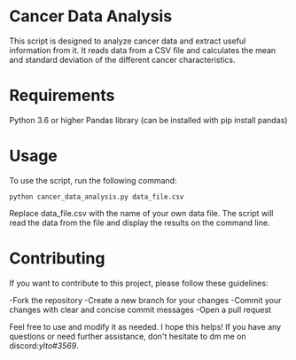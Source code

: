 # Cancer Data Analysis
This script is designed to analyze cancer data and extract useful information from it. It reads data from a CSV file and calculates the mean and standard deviation of the different cancer characteristics.

# Requirements
Python 3.6 or higher
Pandas library (can be installed with pip install pandas)

# Usage
To use the script, run the following command:

`python cancer_data_analysis.py data_file.csv`

Replace data_file.csv with the name of your own data file. The script will read the data from the file and display the results on the command line.

# Contributing
If you want to contribute to this project, please follow these guidelines:

-Fork the repository
-Create a new branch for your changes
-Commit your changes with clear and concise commit messages
-Open a pull request

Feel free to use and modify it as needed.
I hope this helps! If you have any questions or need further assistance, don't hesitate to dm me on discord:*ylto#3569*.
